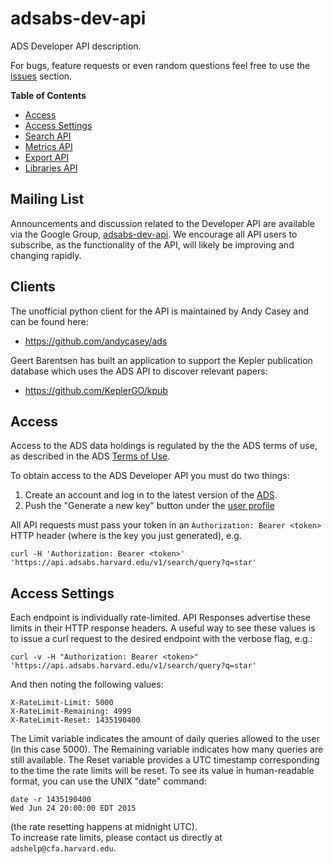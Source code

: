# adsabs-dev-api

ADS Developer API description. 

For bugs, feature requests or even random questions feel free to use the [issues](https://github.com/adsabs/adsabs-dev-api/issues) section.

**Table of Contents** 

- [Access](#access)
- [Access Settings](#access-settings)
- [Search API](search.md)
- [Metrics API](metrics.md)
- [Export API](export.md)
- [Libraries API](libraries.md)

## Mailing List

Announcements and discussion related to the Developer API are available via the Google Group, [adsabs-dev-api](https://groups.google.com/forum/#!forum/adsabs-dev-api). We encourage all API users to subscribe, as the functionality of the API, will likely be improving and changing rapidly.

## Clients

The unofficial python client for the API is maintained by Andy Casey and can be found here:

* https://github.com/andycasey/ads

Geert Barentsen has built an application to support the Kepler publication database which uses the ADS API to discover relevant papers:

* https://github.com/KeplerGO/kpub

## Access

Access to the ADS data holdings is regulated by the the ADS terms of use, as described in the ADS [Terms of Use](http://adsabs.github.io/help/terms/).

To obtain access to the ADS Developer API you must do two things:

1. Create an account and log in to the latest version of the [ADS](https://ui.adsabs.harvard.edu). 
1. Push the "Generate a new key" button under the [user profile](https://ui.adsabs.harvard.edu/#user/settings/token)

All API requests must pass your token in an `Authorization: Bearer <token>` HTTP header (where <token> is the key you just generated), e.g.

    curl -H 'Authorization: Bearer <token>' 'https://api.adsabs.harvard.edu/v1/search/query?q=star'


## Access Settings

Each endpoint is individually rate-limited. API Responses advertise these limits in their HTTP response headers.  A useful way to see these values is to issue a curl request to the desired endpoint with the verbose flag, e.g.:

    curl -v -H "Authorization: Bearer <token>" 'https://api.adsabs.harvard.edu/v1/search/query?q=star'
    
And then noting the following values:

    X-RateLimit-Limit: 5000
    X-RateLimit-Remaining: 4999
    X-RateLimit-Reset: 1435190400

The Limit variable indicates the amount of daily queries allowed to the user (in this case 5000).  The Remaining variable indicates how many queries are still available.  The Reset variable provides a UTC timestamp corresponding to the time the rate limits will be reset.  To see its value in human-readable format, you can use the UNIX "date" command:

    date -r 1435190400
    Wed Jun 24 20:00:00 EDT 2015

(the rate resetting happens at midnight UTC).  
To increase rate limits, please contact us directly at `adshelp@cfa.harvard.edu`.
